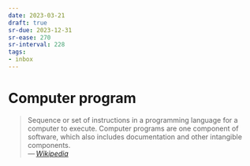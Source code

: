 ```yaml
---
date: 2023-03-21
draft: true
sr-due: 2023-12-31
sr-ease: 270
sr-interval: 228
tags:
- inbox
---
```


# Computer program

> Sequence or set of instructions in a programming language for a computer to
> execute. Computer programs are one component of software, which also includes
> documentation and other intangible components.\
> — <cite>[Wikipedia](https://en.wikipedia.org/wiki/Computer_program)</cite>
